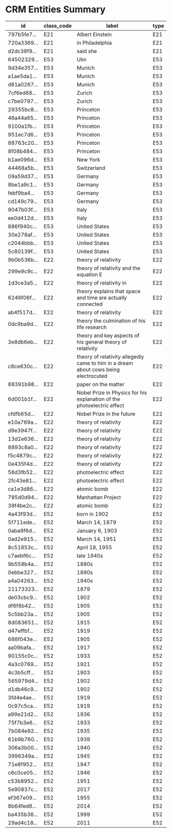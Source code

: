 # CRM Entities Summary

| id | class_code | label | type |
| --- | --- | --- | --- |
| 797b5fe7... | E21 | Albert Einstein | E21 |
| 720a3369... | E21 | in Philadelphia | E21 |
| d2dc38f9... | E21 | said she | E21 |
| 64502329... | E53 | Ulm | E53 |
| 9d34e357... | E53 | Munich | E53 |
| a1ae5da1... | E53 | Munich | E53 |
| d81a0267... | E53 | Munich | E53 |
| 7cf6ed68... | E53 | Zurich | E53 |
| c7be0797... | E53 | Zurich | E53 |
| 29355bc8... | E53 | Princeton | E53 |
| 46a44a65... | E53 | Princeton | E53 |
| 9100a1fb... | E53 | Princeton | E53 |
| 951ec7d6... | E53 | Princeton | E53 |
| 88763c20... | E53 | Princeton | E53 |
| 8f08b484... | E53 | Princeton | E53 |
| b1ae096d... | E53 | New York | E53 |
| 44468a5b... | E53 | Switzerland | E53 |
| 09a59d37... | E53 | Germany | E53 |
| 8be1a9c1... | E53 | Germany | E53 |
| febf9ba4... | E53 | Germany | E53 |
| cd149c79... | E53 | Germany | E53 |
| 9047b03f... | E53 | Italy | E53 |
| ee0d412d... | E53 | Italy | E53 |
| 886f940c... | E53 | United States | E53 |
| 30e278af... | E53 | United States | E53 |
| c2044bbb... | E53 | United States | E53 |
| 5c80139f... | E53 | United States | E53 |
| 9b0b536b... | E22 | theory of relativity | E22 |
| 299e9c9c... | E22 | theory of relativity and the equation E | E22 |
| 1d3ce3a5... | E22 | theory of relativity in  | E22 |
| 6246f06f... | E22 | theory explains that space and time are actually connected | E22 |
| ab4f517d... | E22 | theory of relativity | E22 |
| 0dc9ba9d... | E22 | theory the culmination of his life research | E22 |
| 3e8db6eb... | E22 | theory and key aspects of his general theory of relativity | E22 |
| c8ce630c... | E22 | theory of relativity allegedly came to him in a dream about cows being electrocuted | E22 |
| 88391b98... | E22 | paper on the matter | E22 |
| 6d001b1f... | E22 | Nobel Prize in Physics for his explanation of the photoelectric effect | E22 |
| cfdfb65d... | E22 | Nobel Prize in the future | E22 |
| e10a769a... | E22 | theory of relativity | E22 |
| d9e3947f... | E22 | theory of relativity | E22 |
| 13d2e636... | E22 | theory of relativity | E22 |
| 8893c8a0... | E22 | theory of relativity | E22 |
| f5c4879c... | E22 | theory of relativity | E22 |
| 0e435f4d... | E22 | theory of relativity | E22 |
| 56d3fb52... | E22 | photoelectric effect | E22 |
| 2fc43e81... | E22 | photoelectric effect | E22 |
| ca1e3d86... | E22 | atomic bomb | E22 |
| 785d0d94... | E22 | Manhattan Project | E22 |
| 38f4be2c... | E22 | atomic bomb | E22 |
| 4a43f93d... | E52 | born in 1902 | E52 |
| 5f711ede... | E52 | March 14, 1879 | E52 |
| 0aba9f6d... | E52 | January 6, 1903 | E52 |
| 0ad2e915... | E52 | March 14, 1951 | E52 |
| 8c51853c... | E52 | April 18, 1955 | E52 |
| c7aebf6c... | E52 | late 1940s | E52 |
| 9b558b4a... | E52 | 1880s | E52 |
| 0ebbe327... | E52 | 1890s | E52 |
| a4a04263... | E52 | 1940s | E52 |
| 21173323... | E52 | 1879 | E52 |
| de03cbc9... | E52 | 1902 | E52 |
| df6f8b42... | E52 | 1905 | E52 |
| 5c5bb23a... | E52 | 1905 | E52 |
| 8d083651... | E52 | 1915 | E52 |
| d47effbf... | E52 | 1919 | E52 |
| 688f043e... | E52 | 1905 | E52 |
| aa09bafa... | E52 | 1917 | E52 |
| 90155c0c... | E52 | 1933 | E52 |
| 4a3c0769... | E52 | 1921 | E52 |
| 4c3b5cff... | E52 | 1903 | E52 |
| 565979d4... | E52 | 1902 | E52 |
| d1db46c9... | E52 | 1902 | E52 |
| 3fd4e4ae... | E52 | 1919 | E52 |
| 0c97c5ca... | E52 | 1919 | E52 |
| a99e21d2... | E52 | 1936 | E52 |
| 75f7b3e6... | E52 | 1933 | E52 |
| 7b084e92... | E52 | 1935 | E52 |
| 61b9b760... | E52 | 1939 | E52 |
| 306a3b00... | E52 | 1940 | E52 |
| 3996349a... | E52 | 1945 | E52 |
| 71e8f952... | E52 | 1947 | E52 |
| c6c0ce05... | E52 | 1946 | E52 |
| c53b8952... | E52 | 1951 | E52 |
| 5e90837c... | E52 | 2017 | E52 |
| ef367e09... | E52 | 1955 | E52 |
| 8b64fed8... | E52 | 2014 | E52 |
| ba435b36... | E52 | 1999 | E52 |
| 29ad4c18... | E52 | 2011 | E52 |